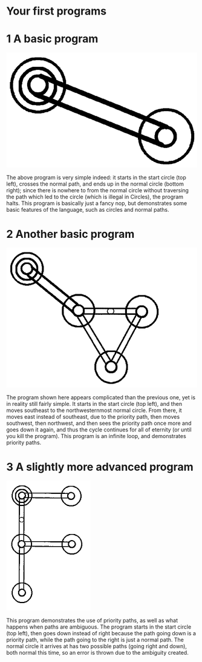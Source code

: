 # Your first programs

# 1 A basic program
![A basic program](../images/program-1.png?raw=true)

The above program is very simple indeed: it starts in the start circle (top left), crosses the normal path, and ends up in the normal circle (bottom right); since there is nowhere to from the normal circle without traversing the path which led to the circle (which is illegal in Circles), the program halts. This program is basically just a fancy nop, but demonstrates some basic features of the language, such as circles and normal paths.

# 2 Another basic program
![Another basic program](../images/program-2.png?raw=true)

The program shown here appears complicated than the previous one, yet is in reality still fairly simple. It starts in the start circle (top left), and then moves southeast to the northwesternmost normal circle. From there, it moves east instead of southeast, due to the priority path, then moves southwest, then northwest, and then sees the priority path once more and goes down it again, and thus the cycle continues for all of eternity (or until you kill the program). This program is an infinite loop, and demonstrates priority paths.

# 3 A slightly more advanced program
![A slightly more advanced program](../images/program-3.png?raw=true)

This program demonstrates the use of priority paths, as well as what happens when paths are ambiguous. The program starts in the start circle (top left), then goes down instead of right because the path going down is a priority path, while the path going to the right is just a normal path. The normal circle it arrives at has two possible paths (going right and down), both normal this time, so an error is thrown due to the ambiguity created.
